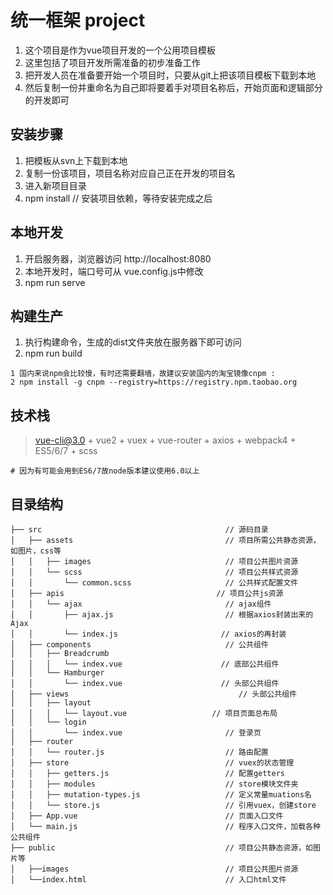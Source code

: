﻿# 统一框架 project

1. 这个项目是作为vue项目开发的一个公用项目模板
2. 这里包括了项目开发所需准备的初步准备工作
3. 把开发人员在准备要开始一个项目时，只要从git上把该项目模板下载到本地
4. 然后复制一份并重命名为自己即将要着手对项目名称后，开始页面和逻辑部分的开发即可

## 安装步骤 ##

1. 把模板从svn上下载到本地
2. 复制一份该项目，项目名称对应自己正在开发的项目名
3. 进入新项目目录
4. npm install         // 安装项目依赖，等待安装完成之后

## 本地开发 ##

1. 开启服务器，浏览器访问 http://localhost:8080
2. 本地开发时，端口号可从 vue.config.js中修改
3. npm run serve

## 构建生产 ##

1. 执行构建命令，生成的dist文件夹放在服务器下即可访问
2. npm run build

``` 注
1 国内来说npm会比较慢，有时还需要翻墙，故建议安装国内的淘宝镜像cnpm :
2 npm install -g cnpm --registry=https://registry.npm.taobao.org
```


## 技术栈

> vue-cli@3.0 + vue2 + vuex + vue-router + axios + webpack4 + ES5/6/7 + scss

```` 注
# 因为有可能会用到ES6/7故node版本建议使用6.0以上
````


## 目录结构
```
├── src                                         // 源码目录
│   ├── assets                                  // 项目所需公共静态资源，如图片，css等
│   │   ├── images                              // 项目公共图片资源
│   │   └── scss                                // 项目公共样式资源
│   │       └── common.scss                     // 公共样式配置文件
│   ├── apis                                  // 项目公共js资源
│   │   └── ajax                                // ajax组件
│   │       ├── ajax.js                         // 根据axios封装出来的Ajax
│   │       └── index.js                       // axios的再封装
│   ├── components                              // 公共组件
│   │   ├── Breadcrumb
│   │   │   └── index.vue                      // 底部公共组件
│   │   └── Hamburger
│   │       └── index.vue                      // 头部公共组件
│   ├── views                                      // 头部公共组件
│   │   ├── layout
│   │   │   └── layout.vue                   // 项目页面总布局
│   │   └── login
│   │       └── index.vue                       // 登录页
│   ├── router
│   │   └── router.js                           // 路由配置
│   ├── store                                   // vuex的状态管理
│   │   ├── getters.js                          // 配置getters
│   │   ├── modules                             // store模块文件夹
│   │   ├── mutation-types.js                   // 定义常量muations名
│   │   └── store.js                            // 引用vuex，创建store
│   ├── App.vue                                 // 页面入口文件
│   └── main.js                                 // 程序入口文件，加载各种公共组件
├── public                                      // 项目公共静态资源，如图片等
│   ├──images                                   // 项目公共图片资源
│   └──index.html                               // 入口html文件
```
